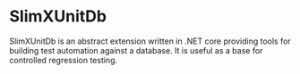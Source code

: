 # SlimXUnitDb

SlimXUnitDb is an abstract extension written in .NET core providing tools for building test automation against a database.
It is useful as a base for controlled regression testing.
